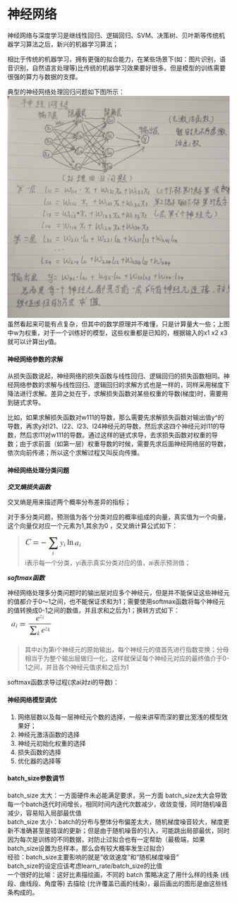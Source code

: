 神经网络
====
神经网络与深度学习是继线性回归、逻辑回归、SVM、决策树、贝叶斯等传统机器学习算法之后，新兴的机器学习算法；

相比于传统的机器学习，拥有更强的拟合能力，在某些场景下(如：图片识别，语音识别，自然语言处理等)比传统的机器学习效果要好很多。但是模型的训练需要很强的算力与数据的支撑。

典型的神经网络处理回归问题如下图所示：
![神经网络处理回归问题](/docs/ml/images/9-1.jpg)
虽然看起来可能有点复杂，但其中的数学原理并不难懂，只是计算量大一些；上图中w为权重，对于一个训练好的模型，这些权重都是已知的，根据输入的x1 x2 x3就可以计算出y值。

#### 神经网络参数的求解 ####

从损失函数说起，神经网络的损失函数与线性回归、逻辑回归的损失函数相同。神经网络参数的求解与线性回归、逻辑回归的求解方式也是一样的，同样采用梯度下降法进行求解。差异之处在于，求解损失函数对某些权重的导数(梯度)时，需要用到链式求导。

比如，如果求解损失函数对w111的导数，那么需要先求解损失函数对输出值y^的导数，再求y对l21、l22、l23、l24神经元的导数，然后求这四个神经元对l11的导数，然后求l11对w111的导数。通过这样的链式求导，去求损失函数对权重的导数；由于求前面（如第一层）权重导数的时候，需要先求后面神经网络层的导数，依次向前传递；所以这个求解过程又叫反向传播。

#### 神经网络处理分类问题 ####
***交叉熵损失函数***

交叉熵是用来描述两个概率分布差异的指标；

对于多分类问题，预测值为各个分类对应的概率组成的向量，真实值为一个向量，这个向量仅对应一个元素为1,其余为0 ，交叉熵计算公式如下：

>![交叉熵计算](/docs/ml/images/9-2.jpg)<br>
i表示每一个分类，yi表示真实分类对应的值，ai表示预测值；

***softmax函数***

神经网络处理多分类问题时的输出层对应多个神经元，但是并不能保证这些神经元的值都介于0～1之间，也不能保证求和为1；需要使用softmax函数将每个神经元的值转换成0-1之间的数值，并且求和之后为1；换转方式如下：<br>
![交叉熵计算](/docs/ml/images/9-3.jpg)<br>
>其中zi为第i个神经元的原始输出，每个神经元的值首先进行指数变换；分母相当于为整个输出层做归一化，这样就保证每个神经元对应的最终值介于0-1之间，并且各个神经元值求和之后为1

softmax函数求导过程(求ai对zi的导数)：

#### 神经网络模型调优 ####
1. 网络层数以及每一层神经元个数的选择，一般来讲窄而深的要比宽浅的模型效果好；<br>
2. 神经元激活函数的选择
3. 神经元初始化权重的选择
4. 损失函数的选择
5. 优化器的选择等

#### batch_size参数调节 ####
batch_size 太大：一方面硬件未必能满足要求，另一方面 batch_size太大会导致每一个batch迭代时间增长，相同时间内迭代次数减少，收敛变慢，同时随机噪音减少，容易陷入局部最优值<br>
batch_size 太小：batch的分布与整体分布偏差太大，随机梯度噪音较大，梯度更新不准确甚至是错误的更新；但是由于随机噪音的引入，可能跳出局部最优，同时因为每次是训练的不同数据，对防止过拟合也有一定帮助（最极端，如果batch_size设置为总样本，那么会有较大概率发生过拟合）<br>
经验：batch_size主要影响的就是“收敛速度”和“随机梯度噪音”<br>
batch_size的设定应该考虑learn_rate/batch_size的比值<br>
一个很好的比喻：这好比素描绘画，不同的 batch 策略决定了用什么样的线条 (线段、曲线段、角度等) 去描绘 (允许覆盖已画的线条)，最后画出的图形是由这些线条构成的。
